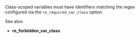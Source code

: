 Class-scoped variables must have identifiers matching the regex configured via
the `re_required_var_class` option.

See also:
  - **re_forbidden_var_class**
